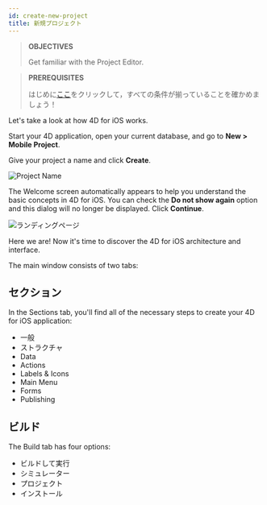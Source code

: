```yaml
---
id: create-new-project
title: 新規プロジェクト
---
```


> **OBJECTIVES**
> 
> Get familiar with the Project Editor.


> **PREREQUISITES**
> 
> はじめに[ここ](prerequisites.html)をクリックして，すべての条件が揃っていることを確かめましょう！


Let's take a look at how 4D for iOS works.

Start your 4D application, open your current database, and go to **New > Mobile Project**.

Give your project a name and click **Create**.

![Project Name](assets/en/project-editor/Project-creation-4D-for-iOS.png)

The Welcome screen automatically appears to help you understand the basic concepts in 4D for iOS. You can check the **Do not show again** option and this dialog will no longer be displayed. Click **Continue**.

![ランディングページ](assets/en/project-editor/Welcome-Screen-4D-for-iOS.png)

Here we are! Now it's time to discover the 4D for iOS architecture and interface.

The main window consists of two tabs:

## セクション

In the Sections tab, you'll find all of the necessary steps to create your 4D for iOS application:

* 一般
* ストラクチャ
* Data
* Actions
* Labels & Icons
* Main Menu
* Forms
* Publishing

## ビルド

The Build tab has four options:

* ビルドして実行
* シミュレーター
* プロジェクト
* インストール 
